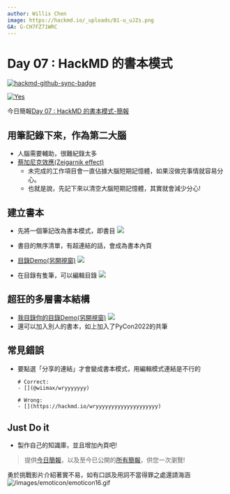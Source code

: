 ```yaml
---
author: Willis Chen
image: https://hackmd.io/_uploads/B1-u_uJZs.png
GA: G-CH7FZ71WRC
---
```


# Day 07 : HackMD 的書本模式

[![hackmd-github-sync-badge](https://hackmd.io/xQvsgeSmTXyf8Z7_xmCrdA/badge)](https://hackmd.io/xQvsgeSmTXyf8Z7_xmCrdA)


[![Yes](https://img.youtube.com/vi/RclQCLMmCGY/0.jpg)](https://www.youtube.com/watch?v=RclQCLMmCGY)

今日簡報[Day 07 : HackMD 的書本模式-簡報](https://hackmd.io/@wiimax/intro-hackmd-07)

## 用筆記錄下來，作為第二大腦  
- 人腦需要輔助，很難紀錄太多
- [蔡加尼克效應(Zeigarnik effect)](https://zh.m.wikipedia.org/zh-tw/%E8%94%A1%E5%8A%A0%E5%B0%BC%E5%85%8B%E6%95%88%E6%87%89)
    - 未完成的工作項目會一直佔據大腦短期記憶體，如果沒做完事情就容易分心。<!-- .element: class="fragment" data-fragment-index="1" -->
    - 也就是說，先記下來以清空大腦短期記憶體，其實就會減少分心!<!-- .element: class="fragment" data-fragment-index="2" -->

## 建立書本
- 先將一個筆記改為書本模式，即書目
  ![](https://hackmd.io/_uploads/rJ37e7fWo.png)

- 書目的無序清單，有超連結的話，會成為書本內頁
- [目錄Demo(另開視窗)](https://hackmd.io/qu2mwjo7QEO2YorEw905vA)
  ![](https://hackmd.io/_uploads/BkXpl04Wj.png)

- 在目錄有隻筆，可以編輯目錄
    ![](https://hackmd.io/_uploads/Bk4k7XT2q.png)

## 超狂的多層書本結構
- [我目錄你的目錄Demo(另開視窗)](https://hackmd.io/@wiimax/BJ_qsDX-s)
  ![](https://hackmd.io/_uploads/B1MXZAEbo.png)
- 還可以加入別人的書本，如上加入了PyCon2022的共筆

## 常見錯誤

- 要點選「分享的連結」才會變成書本模式，用編輯模式連結是不行的
    ```
    # Correct:
    - [](@wiimax/wryyyyyyy)

    # Wrong:
    - [](https://hackmd.io/wryyyyyyyyyyyyyyyyyyyy)
    ```

## Just Do it
- 製作自己的知識庫，並且增加內頁吧!

> 提供[今日簡報](https://hackmd.io/@wiimax/intro-hackmd-07)，以及至今已公開的[所有簡報](https://hackmd.io/@wiimax/intro-hackmd-slides)，供您一次瀏覽!


勇於挑戰影片介紹著實不易，如有口誤及用詞不當得罪之處還請海涵
![/images/emoticon/emoticon16.gif](/images/emoticon/emoticon16.gif)